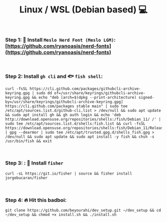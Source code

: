 <h1 align="center"> Linux / WSL (Debian based) 💻 </h1>

<br />

### Step 1: 📝 Install `Meslo Nerd Font (Meslo LGM)`: [https://github.com/ryanoasis/nerd-fonts](https://github.com/ryanoasis/nerd-fonts)

<br />

### Step 2: Install `gh cli` and 🐟 `fish shell`:
    curl -fsSL https://cli.github.com/packages/githubcli-archive-keyring.gpg | sudo dd of=/usr/share/keyrings/githubcli-archive-keyring.gpg && echo "deb [arch=$(dpkg --print-architecture) signed-by=/usr/share/keyrings/githubcli-archive-keyring.gpg] https://cli.github.com/packages stable main" | sudo tee /etc/apt/sources.list.d/github-cli.list > /dev/null && sudo apt update && sudo apt install gh && gh auth login && echo 'deb http://download.opensuse.org/repositories/shells:/fish/Debian_11/ /' | sudo tee /etc/apt/sources.list.d/shells:fish.list && curl -fsSL https://download.opensuse.org/repositories/shells:fish/Debian_11/Release.key | gpg --dearmor | sudo tee /etc/apt/trusted.gpg.d/shells_fish.gpg > /dev/null && sudo apt update && sudo apt install -y fish && chsh -s /usr/bin/fish && exit

<br />

### Step 3: : 🦈 Install `fisher`
    curl -sL https://git.io/fisher | source && fisher install jorgebucaran/fisher

<br />

### Step 4:  🔥 Hit this badboi:
    
    git clone https://github.com/beyourahi/dev_setup.git ~/dev_setup && cd ~/dev_setup && chmod +x install.sh && ./install.sh
